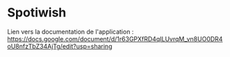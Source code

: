 # Spotiwish

Lien vers la documentation de l'application : https://docs.google.com/document/d/1r63GPXfRD4qILUvrqM_vn8UO0DR4oU8nfzTbZ34AjTg/edit?usp=sharing 
